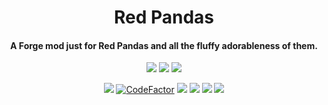 <h1 align="center"> Red Pandas</h1>  
<h4 align="center">A Forge mod just for Red Pandas and all the fluffy adorableness of them.</h4>  
  
<p align="center">  
<a href="https://discord.mcmoddev.com"><img  
        src="https://img.shields.io/badge/Discord-MMD-green.svg?style=flat&logo=Discord"/></a>  
<a href="https://www.curseforge.com/minecraft/mc-mods/red-pandas"><img  
        src="https://cf.way2muchnoise.eu/full_red-pandas_downloads.svg"/></a>  
<a href="https://www.curseforge.com/minecraft/mc-mods/red-pandas"><img  
        src="https://cf.way2muchnoise.eu/versions/Minecraft_red-pandas_all.svg"/></a>  
</p>  
  
<p align="center">  
<a href="https://github.com/ProxyNeko/red-pandas/commits/master"><img src="https://img.shields.io/github/last-commit/ProxyNeko/red-pandas.svg"></a>  
    <a href="https://www.codefactor.io/repository/github/proxyneko/red-pandas"><img src="https://www.codefactor.io/repository/github/ProxyNeko/red-pandas/badge" alt="CodeFactor" /></a>  
    <a href="https://codeclimate.com/github/ProxyNeko/red-pandas/maintainability"><img src="https://api.codeclimate.com/v1/badges/a82697b19066732b1a74/maintainability" /></a>  
    <img src="https://sloc.xyz/github/ProxyNeko/red-pandas/?category=code">  
    <img src="https://sloc.xyz/github/ProxyNeko/red-pandas/?category=lines">  
    <img src="https://sloc.xyz/github/ProxyNeko/red-pandas/?category=comments">  
</p>

